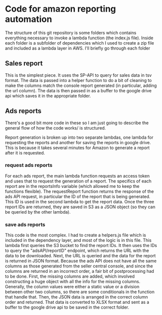 # Code for amazon reporting automation
The structure of this git repository is some folders which contains everything necessary to invoke a lambda function (the index.js file). Inside each folder is a subfolder of dependencies which I used to create a zip file and included as a lambda layer in AWS. I'll briefly go through each folder

## Sales report
This is the simplest piece. It uses the SP-API to query for sales data in tsv format. The data is passed into a helper function to do a bit of cleaning to make the columns match the console report generated (in particular, adding the url column). The data is then passed in as a buffer to the google drive api which saves it in the appropriate folder.

## Ads reports
There's a good bit more code in these so I am just going to describe the general flow of how the code works/ is structured.

Report generation is broken up into two separate lambdas, one lambda for requesting the reports and another for saving the reports in google drive. This is because it takes several minutes for Amazon to generate a report after it is requested.

### request ads reports
For each ads report, the main lambda function requests an access token and uses that to request the generation of a report. The specifics of each report are in the reportsInfo variable (which allowed me to keep the functions flexible). The requestReport function returns the response of the ads API request, in particular the ID of the report that is being generated. This ID is used in the second lambda to get the report data. Once the three report IDs are returned, they are saved in S3 as a JSON object (so they can be queried by the other lambda).

### save ads reports
This code is the most complex. I had to create a helpers.js file which is included in the dependency layer, and most of the logic is in this file. This lambda first queries the S3 bucket to find the report IDs. It then uses the IDs to query the "adsAPI/reportID" endpoint, which returns the URL with the data to be downloaded. Next, the URL is queried and the data for the report is returned in JSON format. Because the ads API does not have all the same columns as those generated from the seller central console, and since the columns are returned in an incorrect order, a fair bit of postprocessing had to be done. First, the missing columns are added, which involved constructing a huge object with all the info for the missing columns. Generally, the column values were either a static value or a division between other two columns, so there are some conditionals in the function that handle that. Then, the JSON data is arranged in the correct column order and returned. That data is converted to XLSX format and sent as a buffer to the google drive api to be saved in the correct folder.